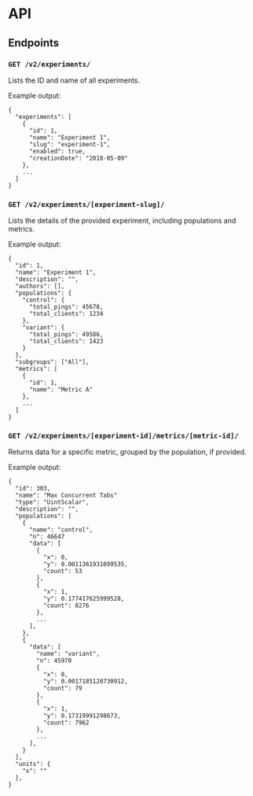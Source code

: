 # API

## Endpoints


### `GET /v2/experiments/`

Lists the ID and name of all experiments.

Example output:

```
{
  "experiments": [
    {
      "id": 1,
      "name": "Experiment 1",
      "slug": "experiment-1",
      "enabled": true,
      "creationDate": "2018-05-09"
    },
    ...
  ]
}
```


### `GET /v2/experiments/[experiment-slug]/`

Lists the details of the provided experiment, including populations and metrics.

Example output:

```
{
  "id": 1,
  "name": "Experiment 1",
  "description": "",
  "authors": [],
  "populations": {
    "control": {
      "total_pings": 45678,
      "total_clients": 1234
    },
    "variant": {
      "total_pings": 49586,
      "total_clients": 1423
    }
  },
  "subgroups": ["All"],
  "metrics": [
    {
      "id": 1,
      "name": "Metric A"
    },
    ...
  ]
}
```


### `GET /v2/experiments/[experiment-id]/metrics/[metric-id]/`

Returns data for a specific metric, grouped by the population, if provided.

Example output:

```
{
  "id": 303,
  "name": "Max Concurrent Tabs"
  "type": "UintScalar",
  "description": "",
  "populations": [
    {
      "name": "control",
      "n": 46647
      "data": [
        {
          "x": 0,
          "y": 0.0011361931099535,
          "count": 53
        },
        {
          "x": 1,
          "y": 0.177417625999528,
          "count": 8276
        },
        ...
      ],
    },
    {
      "data": [
        "name": "variant",
        "n": 45970
        {
          "x": 0,
          "y": 0.0017185120730912,
          "count": 79
        },
        {
          "x": 1,
          "y": 0.17319991298673,
          "count": 7962
        },
        ...
      ],
    }
  ],
  "units": {
    "x": ""
  },
}
```

